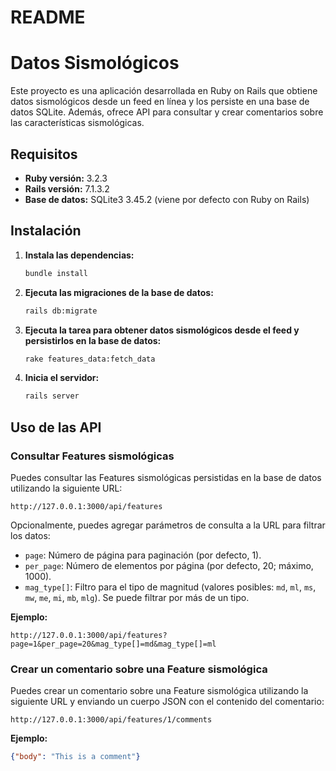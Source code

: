 # README

# Datos Sismológicos

Este proyecto es una aplicación desarrollada en Ruby on Rails que obtiene datos sismológicos desde un feed en línea y los persiste en una base de datos SQLite. Además, ofrece API para consultar y crear comentarios sobre las características sismológicas.

## Requisitos

- **Ruby versión:** 3.2.3
- **Rails versión:** 7.1.3.2
- **Base de datos:** SQLite3 3.45.2 (viene por defecto con Ruby on Rails)

## Instalación

1. **Instala las dependencias:**
    ```bash
    bundle install
    ```

2. **Ejecuta las migraciones de la base de datos:**
    ```bash
    rails db:migrate
    ```

3. **Ejecuta la tarea para obtener datos sismológicos desde el feed y persistirlos en la base de datos:**
    ```bash
    rake features_data:fetch_data
    ```

4. **Inicia el servidor:**
    ```bash
    rails server
    ```

## Uso de las API

### Consultar Features sismológicas

Puedes consultar las Features sismológicas persistidas en la base de datos utilizando la siguiente URL:

`http://127.0.0.1:3000/api/features`

Opcionalmente, puedes agregar parámetros de consulta a la URL para filtrar los datos:

- `page`: Número de página para paginación (por defecto, 1).
- `per_page`: Número de elementos por página (por defecto, 20; máximo, 1000).
- `mag_type[]`: Filtro para el tipo de magnitud (valores posibles: `md`, `ml`, `ms`, `mw`, `me`, `mi`, `mb`, `mlg`). Se puede filtrar por más de un tipo.

**Ejemplo:**

`http://127.0.0.1:3000/api/features?page=1&per_page=20&mag_type[]=md&mag_type[]=ml`

### Crear un comentario sobre una Feature sismológica

Puedes crear un comentario sobre una Feature sismológica utilizando la siguiente URL y enviando un cuerpo JSON con el contenido del comentario:

`http://127.0.0.1:3000/api/features/1/comments`

**Ejemplo:**

```json
{"body": "This is a comment"}
